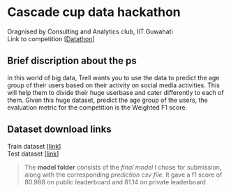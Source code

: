 # Cascade cup data hackathon
Oragnised by Consulting and Analytics club, IIT Guwahati <br>
Link to competition [[Datathon](https://dphi.tech/practice/challenge/46#problem)]

## Brief discription about the ps
In this world of big data, Trell wants you to use the data to predict the age group of their users based on their activity on social media activities.  This will help them to divide their huge userbase and cater differently to each of them. Given this huge dataset, predict the age group of the users, the evaluation metric for the competition is the Weighted F1 score.

## Dataset download links
Train dataset [[link](https://dphi.s3.ap-south-1.amazonaws.com/dataset/train_age_dataset.csv)] <br>
Test dataset [[link](https://dphi.s3.ap-south-1.amazonaws.com/dataset/test_age_dataset.csv)]

>The **model folder** consists of the *final model* I chose for submission, along with the corresponding *prediction csv file*. It gave a f1 score of 80.988 on public leaderboard and 81.14 on private leaderboard
